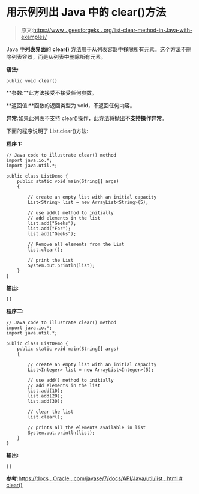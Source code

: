 # 用示例列出 Java 中的 clear()方法

> 原文:[https://www . geesforgeks . org/list-clear-method-in-Java-with-examples/](https://www.geeksforgeeks.org/list-clear-method-in-java-with-examples/)

Java 中**列表界面**的 **clear()** 方法用于从列表容器中移除所有元素。这个方法不删除列表容器，而是从列表中删除所有元素。

**语法:**

```
public void clear()
```

**参数:**此方法接受不接受任何参数。

**返回值:**函数的返回类型为 void，不返回任何内容。

**异常**:如果此列表不支持 clear()操作，此方法将抛出**不支持操作异常**。

下面的程序说明了 List.clear()方法:

**程序 1:**

```
// Java code to illustrate clear() method
import java.io.*;
import java.util.*;

public class ListDemo {
    public static void main(String[] args)
    {

        // create an empty list with an initial capacity
        List<String> list = new ArrayList<String>(5);

        // use add() method to initially
        // add elements in the list
        list.add("Geeks");
        list.add("For");
        list.add("Geeks");

        // Remove all elements from the List
        list.clear();

        // print the List
        System.out.println(list);
    }
}
```

**输出:**

```
[]

```

**程序二:**

```
// Java code to illustrate clear() method
import java.io.*;
import java.util.*;

public class ListDemo {
    public static void main(String[] args)
    {

        // create an empty list with an initial capacity
        List<Integer> list = new ArrayList<Integer>(5);

        // use add() method to initially
        // add elements in the list
        list.add(10);
        list.add(20);
        list.add(30);

        // clear the list
        list.clear();

        // prints all the elements available in list
        System.out.println(list);
    }
}
```

**输出:**

```
[]

```

**参考:**[https://docs . Oracle . com/javase/7/docs/API/Java/util/list . html # clear()](https://docs.oracle.com/javase/7/docs/api/java/util/List.html#clear())